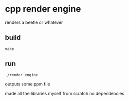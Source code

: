 # cpp render engine

renders a beetle or whatever

## build
```
make
```

## run
```
./render_engine
```

outputs some ppm file

made all the libraries myself from scratch no dependencies
